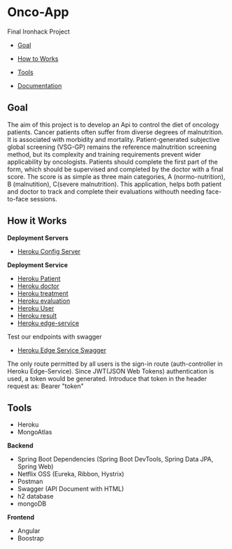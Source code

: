 # Onco-App
Final Ironhack Project
* [Goal](#goal)

* [How to Works](#work)

* [Tools](#tools)

* [Documentation](#documentation)


## <a name= "goal"></a>Goal
The aim of this project is to develop an Api to control the diet of oncology patients. 
Cancer patients often suffer from diverse degrees of malnutrition. It is associated with morbidity and mortality.
Patient-generated subjective global screening (VSG-GP) remains the reference malnutrition screening method, but its complexity and training requirements prevent wider applicability by oncologists. Patients should complete the first part of the form, which should be supervised and completed by the doctor with a final score. 
The score is as simple as three main categories, A (normo-nutrition), B (malnutition), C(severe malnutrition).
This application, helps both patient and doctor to track and complete their evaluations withouth needing face-to-face sessions. 


## <a name= "work"></a>How it Works

**Deployment Servers**
* [Heroku Config Server](https://onco-app-config-server.herokuapp.com/)

**Deployment Service**
* [Heroku Patient](https://onco-app-patient-client.herokuapp.com/)
* [Heroku doctor](https://onco-app-doctor-client.herokuapp.com/)
* [Heroku treatment](https://onco-app-treatment-client.herokuapp.com/)
* [Heroku evaluation](https://onco-app-evaluation-client.herokuapp.com/)
* [Heroku User](https://onco-app-user-client.herokuapp.com/)
* [Heroku result](https://https://onco-app-result-client.herokuapp.com/)
* [Heroku edge-service](https://onco-app-edge-service.herokuapp.com/)

Test our endpoints with swagger
* [Heroku Edge Service Swagger](https://onco-app-edge-service.herokuapp.com//swagger-ui.html#/)

The only route permitted by all users is the sign-in route (auth-controller in Heroku Edge-Service). 
Since JWT(JSON Web Tokens) authentication is used, a token would be generated. Introduce that token in the header request as: Bearer "token"

## <a name= "tools"></a>Tools
- Heroku 
- MongoAtlas

**Backend**
- Spring Boot Dependencies (Spring Boot DevTools, Spring Data JPA, Spring Web)
- Netflix OSS (Eureka, Ribbon, Hystrix)
- Postman 
- Swagger (API Document with HTML)
- h2 database
- mongoDB

**Frontend**
- Angular
- Boostrap
